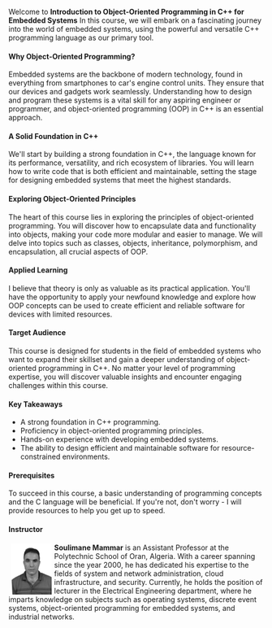 [//]: # (# Course Overview)

Welcome to **Introduction to Object-Oriented Programming in C++ for Embedded Systems** In this course, we will embark on a fascinating journey into the world of embedded systems, using the powerful and versatile C++ programming language as our primary tool.

#### Why Object-Oriented Programming?

Embedded systems are the backbone of modern technology, found in everything from smartphones to  car's engine control units. They ensure that our devices and gadgets work seamlessly. Understanding how to design and program these systems is a vital skill for any aspiring engineer or programmer, and object-oriented programming (OOP) in C++ is an essential approach.

#### A Solid Foundation in C++

We'll start by building a strong foundation in C++, the language known for its performance, versatility, and rich ecosystem of libraries. You will learn how to write code that is both efficient and maintainable, setting the stage for designing embedded systems that meet the highest standards.

#### Exploring Object-Oriented Principles

The heart of this course lies in exploring the principles of object-oriented programming. You will discover how to encapsulate data and functionality into objects, making your code more modular and easier to manage. We will delve into topics such as classes, objects, inheritance, polymorphism, and encapsulation, all crucial aspects of OOP.

#### Applied Learning

I believe that theory is only as valuable as its practical application. You'll have the opportunity to apply your newfound knowledge and explore how OOP concepts can be used to create efficient and reliable software for devices with limited resources.

#### Target Audience

This course is designed for students in the field of embedded systems who want to expand their skillset and gain a deeper understanding of object-oriented programming in C++. No matter your level of programming expertise, you will discover valuable insights and encounter engaging challenges within this course.

#### Key Takeaways

- A strong foundation in C++ programming.
- Proficiency in object-oriented programming principles.
- Hands-on experience with developing embedded systems.
- The ability to design efficient and maintainable software for resource-constrained environments.

#### Prerequisites

To succeed in this course, a basic understanding of programming concepts and the C language will be beneficial. If you're not, don't worry - I will provide resources to help you get up to speed.

#### Instructor

<img src="https://github.com/soulimane-mammar/oop_cpp_course/blob/main/images/Soulimane_MAMMAR_gray_3x4.jpg?raw=true" style="float:left; width:80px; height:auto; margin: 0 5px;" />**Soulimane Mammar** is an Assistant Professor at the Polytechnic School of Oran, Algeria. With a career spanning since the year 2000, he has dedicated his expertise to the fields of system and network administration, cloud infrastructure, and security. Currently, he holds the position of lecturer in the Electrical Engineering department, where he imparts knowledge on subjects such as operating systems, discrete event systems, object-oriented programming for embedded systems, and industrial networks.
